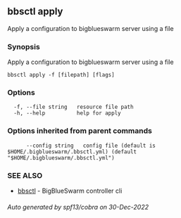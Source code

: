 ## bbsctl apply

Apply a configuration to bigblueswarm server using a file

### Synopsis

Apply a configuration to bigblueswarm server using a file

```
bbsctl apply -f [filepath] [flags]
```

### Options

```
  -f, --file string   resource file path
  -h, --help          help for apply
```

### Options inherited from parent commands

```
      --config string   config file (default is $HOME/.bigblueswarm/.bbsctl.yml) (default "$HOME/.bigblueswarm/.bbsctl.yml")
```

### SEE ALSO

* [bbsctl](bbsctl.md)	 - BigBlueSwarm controller cli

###### Auto generated by spf13/cobra on 30-Dec-2022
